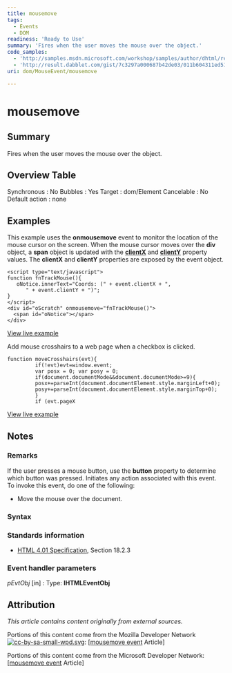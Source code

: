 ```yaml
---
title: mousemove
tags:
  - Events
  - DOM
readiness: 'Ready to Use'
summary: 'Fires when the user moves the mouse over the object.'
code_samples:
  - 'http://samples.msdn.microsoft.com/workshop/samples/author/dhtml/refs/onmousemoveEX.htm'
  - 'http://result.dabblet.com/gist/7c3297a000687b42de03/011b604311ed518c148e9d88637ae79f32e7a4f7'
uri: dom/MouseEvent/mousemove

---
```

# mousemove

## Summary

Fires when the user moves the mouse over the object.

## Overview Table

Synchronous
:   No
Bubbles
:   Yes
Target
:   dom/Element
Cancelable
:   No
Default action
:   none

## Examples

This example uses the **onmousemove** event to monitor the location of the mouse cursor on the screen. When the mouse cursor moves over the **div** object, a **span** object is updated with the [**clientX**](/dom/MouseEvent/clientX) and [**clientY**](/dom/MouseEvent/clientY) property values. The **clientX** and **clientY** properties are exposed by the event object.

    <script type="text/javascript">
    function fnTrackMouse(){
       oNotice.innerText="Coords: (" + event.clientX + ",
          " + event.clientY + ")";
    }
    </script>
    <div id="oScratch" onmousemove="fnTrackMouse()">
      <span id="oNotice"></span>
    </div>

[View live example](http://samples.msdn.microsoft.com/workshop/samples/author/dhtml/refs/onmousemoveEX.htm)

Add mouse crosshairs to a web page when a checkbox is clicked.

``` {.js}
function moveCrosshairs(evt){
         if(!evt)evt=window.event;
         var posx = 0; var posy = 0;
         if(document.documentMode&&document.documentMode>=9){
         posx+=parseInt(document.documentElement.style.marginLeft+0);
         posy+=parseInt(document.documentElement.style.marginTop+0);
         }
         if (evt.pageX
```

[View live example](http://result.dabblet.com/gist/7c3297a000687b42de03/011b604311ed518c148e9d88637ae79f32e7a4f7)

## Notes

### Remarks

If the user presses a mouse button, use the **button** property to determine which button was pressed. Initiates any action associated with this event. To invoke this event, do one of the following:

-   Move the mouse over the document.

### Syntax

### Standards information

-   [HTML 4.01 Specification](http://go.microsoft.com/fwlink/p/?linkid=25320), Section 18.2.3

### Event handler parameters

*pEvtObj* [in]
:   Type: ****IHTMLEventObj****

## Attribution

*This article contains content originally from external sources.*

Portions of this content come from the Mozilla Developer Network [![cc-by-sa-small-wpd.svg](/assets/thumb/8/8c/cc-by-sa-small-wpd.svg/120px-cc-by-sa-small-wpd.svg.png)](http://creativecommons.org/licenses/by-sa/3.0/us/): [[mousemove event](https://developer.mozilla.org/en-US/docs/Web/Events/mousemove) Article]

Portions of this content come from the Microsoft Developer Network: [[mousemove event](http://msdn.microsoft.com/en-us/library/ie/ms536947(v=vs.85).aspx) Article]

